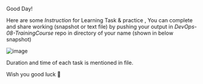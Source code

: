 Good Day!

Here are some *Instruction* for Learning Task & practice , You can complete and share working (snapshot or text file) by pushing your output in *DevOps-08-TrainingCourse* repo in directory of your name (shown in below snapshot)



![image](https://user-images.githubusercontent.com/56934817/219891800-6fc77772-2740-4927-880a-9ebc8292d8a4.png)


Duration and time of each task is mentioned in file.


Wish you good luck 🤞 
